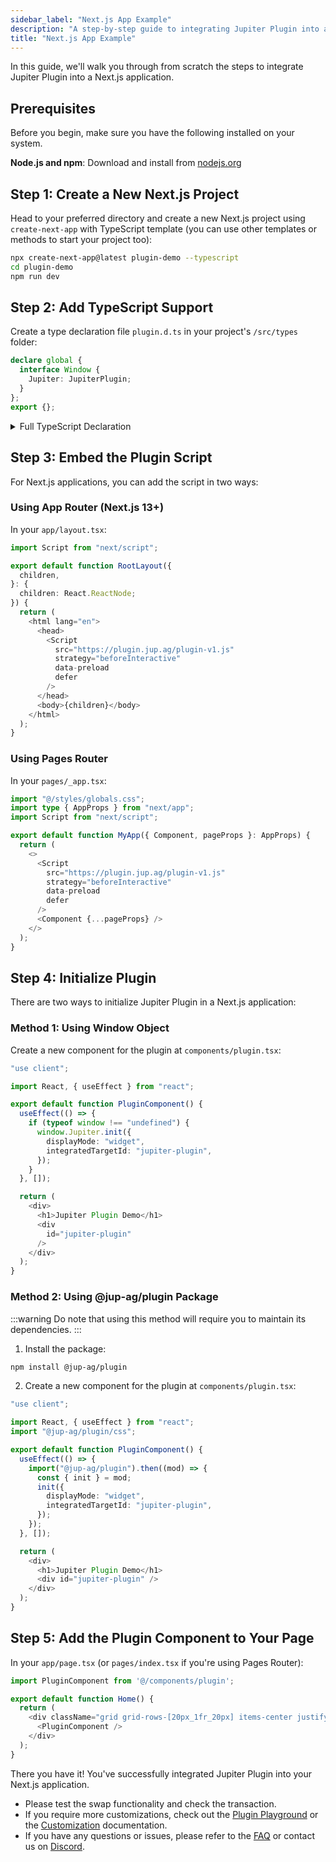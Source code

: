 ```yaml
---
sidebar_label: "Next.js App Example"
description: "A step-by-step guide to integrating Jupiter Plugin into a Next.js application."
title: "Next.js App Example"
---
```


<head>
    <title>Plugin Next.js App Example</title>
    <meta name="twitter:card" content="summary" />
</head>

In this guide, we'll walk you through from scratch the steps to integrate Jupiter Plugin into a Next.js application.

## Prerequisites

Before you begin, make sure you have the following installed on your system.

**Node.js and npm**: Download and install from [nodejs.org](https://nodejs.org)

## Step 1: Create a New Next.js Project

Head to your preferred directory and create a new Next.js project using `create-next-app` with TypeScript template (you can use other templates or methods to start your project too):

```bash
npx create-next-app@latest plugin-demo --typescript
cd plugin-demo
npm run dev
```

## Step 2: Add TypeScript Support

Create a type declaration file `plugin.d.ts` in your project's `/src/types` folder:

```typescript
declare global {
  interface Window {
    Jupiter: JupiterPlugin;
  }
};
export {};
```

<details>
  <summary>
    Full TypeScript Declaration
  </summary>

```typescript
declare global {
    interface Window {
        Jupiter: JupiterPlugin;
    }
}

export type WidgetPosition = 'bottom-left' | 'bottom-right' | 'top-left' | 'top-right';
export type WidgetSize = 'sm' | 'default';
export type SwapMode = "ExactInOrOut" | "ExactIn" | "ExactOut";
export type DEFAULT_EXPLORER = 'Solana Explorer' | 'Solscan' | 'Solana Beach' | 'SolanaFM';

export interface FormProps {
    swapMode?: SwapMode;
    initialAmount?: string;
    initialInputMint?: string;
    initialOutputMint?: string;
    fixedAmount?: boolean;
    fixedMint?: string;
    referralAccount?: string;
    referralFee?: number;
}

export interface IInit {
    localStoragePrefix?: string;
    formProps?: FormProps;
    defaultExplorer?: DEFAULT_EXPLORER;
    autoConnect?: boolean;
    displayMode?: 'modal' | 'integrated' | 'widget';
    integratedTargetId?: string;
    widgetStyle?: {
        position?: WidgetPosition;
        size?: WidgetSize;
    };
    containerStyles?: CSSProperties;
    containerClassName?: string;
    enableWalletPassthrough?: boolean;
    passthroughWalletContextState?: WalletContextState;
    onRequestConnectWallet?: () => void | Promise<void>;
    onSwapError?: ({
        error,
        quoteResponseMeta,
    }: {
        error?: TransactionError;
        quoteResponseMeta: QuoteResponse | null;
    }) => void;
    onSuccess?: ({
        txid,
        swapResult,
        quoteResponseMeta,
    }: {
        txid: string;
        swapResult: SwapResult;
        quoteResponseMeta: QuoteResponse | null;
    }) => void;
    onFormUpdate?: (form: IForm) => void;
    onScreenUpdate?: (screen: IScreen) => void;
}

export interface JupiterPlugin {
    _instance: JSX.Element | null;
    init: (props: IInit) => void;
    resume: () => void;
    close: () => void;
    root: Root | null;
    enableWalletPassthrough: boolean;
    onRequestConnectWallet: IInit['onRequestConnectWallet'];
    store: ReturnType<typeof createStore>;
    syncProps: (props: { passthroughWalletContextState?: IInit['passthroughWalletContextState'] }) => void;
    onSwapError: IInit['onSwapError'];
    onSuccess: IInit['onSuccess'];
    onFormUpdate: IInit['onFormUpdate'];
    onScreenUpdate: IInit['onScreenUpdate'];
    localStoragePrefix: string;
}

export { };
```

</details>

## Step 3: Embed the Plugin Script

For Next.js applications, you can add the script in two ways:

### Using App Router (Next.js 13+)

In your `app/layout.tsx`:

```typescript
import Script from "next/script";

export default function RootLayout({
  children,
}: {
  children: React.ReactNode;
}) {
  return (
    <html lang="en">
      <head>
        <Script
          src="https://plugin.jup.ag/plugin-v1.js"
          strategy="beforeInteractive"
          data-preload
          defer
        />
      </head>
      <body>{children}</body>
    </html>
  );
}
```

### Using Pages Router

In your `pages/_app.tsx`:

```typescript
import "@/styles/globals.css";
import type { AppProps } from "next/app";
import Script from "next/script";

export default function MyApp({ Component, pageProps }: AppProps) {
  return (
    <>
      <Script
        src="https://plugin.jup.ag/plugin-v1.js"
        strategy="beforeInteractive"
        data-preload
        defer
      />
      <Component {...pageProps} />
    </>
  );
}
```

## Step 4: Initialize Plugin

There are two ways to initialize Jupiter Plugin in a Next.js application:

### Method 1: Using Window Object

Create a new component for the plugin at `components/plugin.tsx`:

```typescript
"use client";

import React, { useEffect } from "react";

export default function PluginComponent() {
  useEffect(() => {
    if (typeof window !== "undefined") {
      window.Jupiter.init({
        displayMode: "widget",
        integratedTargetId: "jupiter-plugin",
      });
    }
  }, []);

  return (
    <div>
      <h1>Jupiter Plugin Demo</h1>
      <div
        id="jupiter-plugin"
      />
    </div>
  );
}
```

### Method 2: Using @jup-ag/plugin Package

:::warning
Do note that using this method will require you to maintain its dependencies.
:::


1. Install the package:

```bash
npm install @jup-ag/plugin
```

2. Create a new component for the plugin at `components/plugin.tsx`:

```typescript
"use client";

import React, { useEffect } from "react";
import "@jup-ag/plugin/css";

export default function PluginComponent() {
  useEffect(() => {
    import("@jup-ag/plugin").then((mod) => {
      const { init } = mod;
      init({
        displayMode: "widget",
        integratedTargetId: "jupiter-plugin",
      });
    });
  }, []);

  return (
    <div>
      <h1>Jupiter Plugin Demo</h1>
      <div id="jupiter-plugin" />
    </div>
  );
}
```

## Step 5: Add the Plugin Component to Your Page

In your `app/page.tsx` (or `pages/index.tsx` if you're using Pages Router):

```typescript
import PluginComponent from '@/components/plugin';

export default function Home() {
  return (
    <div className="grid grid-rows-[20px_1fr_20px] items-center justify-items-center min-h-screen p-8 pb-20 gap-16 sm:p-20 font-[family-name:var(--font-geist-sans)]">
      <PluginComponent />
    </div>
  );
}
```

There you have it! You've successfully integrated Jupiter Plugin into your Next.js application.

- Please test the swap functionality and check the transaction.
- If you require more customizations, check out the [Plugin Playground](https://plugin.jup.ag) or the [Customization](/docs/tool-kits/plugin/customization) documentation.
- If you have any questions or issues, please refer to the [FAQ](./faq.md) or contact us on [Discord](https://discord.gg/jup).
